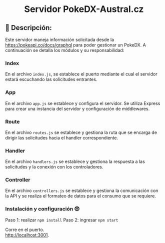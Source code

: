 <h1 align="center">Servidor PokeDX-Austral.cz</h1>


## 💾 Descripción:

Este servidor maneja información solicitada desde la https://pokeapi.co/docs/graphql para poder gestionar un PokeDX. A continuación se detalla los módulos y su responsabilidad:

### Index
En el archivo `index.js`, se establece el puerto mediante el cual el servidor estará escuchando las solicitudes entrantes.

### App
En el archivo `app.js` se establece y configura el servidor. Se utiliza Express para crear una instancia del servidor y configuración de middlewares.

### Route
En el archivo `routes.js` se establece y gestiona la ruta que se encarga de dirigir las solicitudes hacia el handler correspondiente.


### Handler
En el archivo `handlers.js` se establece y gestiona la respuesta a las solicitudes y la conexión con los controladores.


### Controller
En el archivo `controllers.js` se establece y gestiona la comunicación con la API y se realiza el formateo de datos para el consumo que se requiere.

### Instalación y configuración 😎
Paso 1: realizar `npm install`
Paso 2: ingresar `npm start`

Corre en el puerto.\
[http://localhost:3001](http://localhost:3001).
